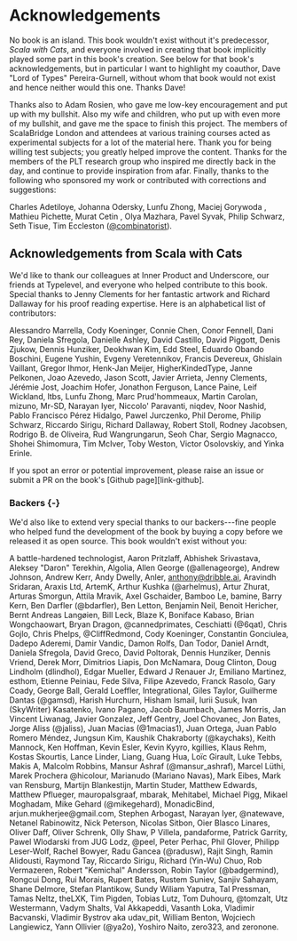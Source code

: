 # Acknowledgements

No book is an island.
This book wouldn't exist without it's predecessor, *Scala with Cats*, and everyone involved in creating that book implicitly played some part in this book's creation.
See below for that book's acknowledgements, but in particular I want to highlight my coauthor,
Dave "Lord of Types" Pereira-Gurnell, without whom that book would not exist and hence neither would this one.
Thanks Dave!

Thanks also to Adam Rosien, who gave me low-key encouragement and put up with my bullshit. Also my wife and children, who put up with even more of my bullshit, and gave me the space to finish this project.
The members of ScalaBridge London and attendees at various training courses acted as experimental subjects for a lot of the material here. Thank you for being willing test subjects; you greatly helped improve the content.
Thanks for the members of the PLT research group who inspired me directly back in the day, and continue to provide inspiration from afar.
Finally, thanks to the following who sponsored my work or contributed with corrections and suggestions:

Charles Adetiloye,
Johanna Odersky,
Lunfu Zhong,
Maciej Gorywoda ,
Mathieu Pichette,
Murat Cetin ,
Olya Mazhara,
Pavel Syvak,
Philip Schwarz,
Seth Tisue,
Tim Eccleston ([@combinatorist](https://github.com/combinatorist)).


## Acknowledgements from Scala with Cats

We'd like to thank our colleagues at Inner Product and Underscore,
our friends at Typelevel,
and everyone who helped contribute to this book.
Special thanks to Jenny Clements for her fantastic artwork
and Richard Dallaway for his proof reading expertise.
Here is an alphabetical list of contributors:

Alessandro Marrella,
Cody Koeninger,
Connie Chen,
Conor Fennell,
Dani Rey,
Daniela Sfregola,
Danielle Ashley,
David Castillo,
David Piggott,
Denis Zjukow,
Dennis Hunziker,
Deokhwan Kim,
Edd Steel,
Eduardo Obando Boschini,
Eugene Yushin,
Evgeny Veretennikov,
Francis Devereux,
Ghislain Vaillant,
Gregor Ihmor,
Henk-Jan Meijer,
HigherKindedType,
Janne Pelkonen,
Joao Azevedo,
Jason Scott,
Javier Arrieta,
Jenny Clements,
Jérémie Jost,
Joachim Hofer,
Jonathon Ferguson,
Lance Paine,
Leif Wickland,
ltbs,
Lunfu Zhong,
Marc Prud'hommeaux,
Martin Carolan,
mizuno,
Mr-SD,
Narayan Iyer,
Niccolo' Paravanti,
niqdev,
Noor Nashid,
Pablo Francisco Pérez Hidalgo,
Pawel Jurczenko,
Phil Derome,
Philip Schwarz,
Riccardo Sirigu,
Richard Dallaway,
Robert Stoll,
Rodney Jacobsen,
Rodrigo B. de Oliveira,
Rud Wangrungarun,
Seoh Char,
Sergio Magnacco,
Shohei Shimomura,
Tim McIver,
Toby Weston,
Victor Osolovskiy,
and Yinka Erinle.

If you spot an error or potential improvement,
please raise an issue or submit a PR
on the book's [Github page][link-github].


### Backers {-}

We'd also like to extend very special thanks
to our backers---fine people who helped
fund the development of the book by buying a copy
before we released it as open source.
This book wouldn't exist without you:

A battle-hardened technologist,
Aaron Pritzlaff,
Abhishek Srivastava,
Aleksey "Daron" Terekhin,
Algolia,
Allen George (&commat;allenageorge),
Andrew Johnson,
Andrew Kerr,
Andy Dwelly,
Anler,
anthony@dribble.ai,
Aravindh Sridaran,
Araxis Ltd,
ArtemK,
Arthur Kushka (&commat;arhelmus),
Artur Zhurat,
Arturas Smorgun,
Attila Mravik,
Axel Gschaider,
Bamboo Le,
bamine,
Barry Kern,
Ben Darfler (&commat;bdarfler),
Ben Letton,
Benjamin Neil,
Benoit Hericher,
Bernt Andreas Langøien,
Bill Leck,
Blaze K,
Boniface Kabaso,
Brian Wongchaowart,
Bryan Dragon,
&commat;cannedprimates,
Ceschiatti (&commat;6qat),
Chris Gojlo,
Chris Phelps,
&commat;CliffRedmond,
Cody Koeninger,
Constantin Gonciulea,
Dadepo Aderemi,
Damir Vandic,
Damon Rolfs,
Dan Todor,
Daniel Arndt,
Daniela Sfregola,
David Greco,
David Poltorak,
Dennis Hunziker,
Dennis Vriend,
Derek Morr,
Dimitrios Liapis,
Don McNamara,
Doug Clinton,
Doug Lindholm (dlindhol),
Edgar Mueller,
Edward J Renauer Jr,
Emiliano Martinez,
esthom,
Etienne Peiniau,
Fede Silva,
Filipe Azevedo,
Franck Rasolo,
Gary Coady,
George Ball,
Gerald Loeffler, Integrational,
Giles Taylor,
Guilherme Dantas (&commat;gamsd),
Harish Hurchurn,
Hisham Ismail,
Iurii Susuk,
Ivan (SkyWriter) Kasatenko,
Ivano Pagano,
Jacob Baumbach,
James Morris,
Jan Vincent Liwanag,
Javier Gonzalez,
Jeff Gentry,
Joel Chovanec,
Jon Bates,
Jorge Aliss (&commat;jaliss),
Juan Macias (&commat;1macias1),
Juan Ortega,
Juan Pablo Romero Méndez,
Jungsun Kim,
Kaushik Chakraborty (&commat;kaychaks),
Keith Mannock,
Ken Hoffman,
Kevin Esler,
Kevin Kyyro,
kgillies,
Klaus Rehm,
Kostas Skourtis,
Lance Linder,
Liang, Guang Hua,
Loïc Girault,
Luke Tebbs,
Makis A,
Malcolm Robbins,
Mansur Ashraf (&commat;mansur_ashraf),
Marcel Lüthi,
Marek Prochera &commat;hicolour,
Marianudo (Mariano Navas),
Mark Eibes,
Mark van Rensburg,
Martijn Blankestijn,
Martin Studer,
Matthew Edwards,
Matthew Pflueger,
mauropalsgraaf,
mbarak,
Mehitabel,
Michael Pigg,
Mikael Moghadam,
Mike Gehard (&commat;mikegehard),
MonadicBind,
arjun.mukherjee&commat;gmail.com,
Stephen Arbogast,
Narayan Iyer,
&commat;natewave,
Netanel Rabinowitz,
Nick Peterson,
Nicolas Sitbon,
Oier Blasco Linares,
Oliver Daff,
Oliver Schrenk,
Olly Shaw,
P Villela,
pandaforme,
Patrick Garrity,
Pawel Wlodarski from JUG Lodz,
&commat;peel,
Peter Perhac,
Phil Glover,
Philipp Leser-Wolf,
Rachel Bowyer,
Radu Gancea (&commat;radusw),
Rajit Singh,
Ramin Alidousti,
Raymond Tay,
Riccardo Sirigu,
Richard (Yin-Wu) Chuo,
Rob Vermazeren,
Robert "Kemichal" Andersson,
Robin Taylor (&commat;badgermind),
Rongcui Dong,
Rui Morais,
Rupert Bates,
Rustem Suniev,
Sanjiv Sahayam,
Shane Delmore,
Stefan Plantikow,
Sundy Wiliam Yaputra,
Tal Pressman,
Tamas Neltz,
theLXK,
Tim Pigden,
Tobias Lutz,
Tom Duhourq,
&commat;tomzalt,
Utz Westermann,
Vadym Shalts,
Val Akkapeddi,
Vasanth Loka,
Vladimir Bacvanski,
Vladimir Bystrov aka udav_pit,
William Benton,
Wojciech Langiewicz,
Yann Ollivier (&commat;ya2o),
Yoshiro Naito,
zero323,
and zeronone.
